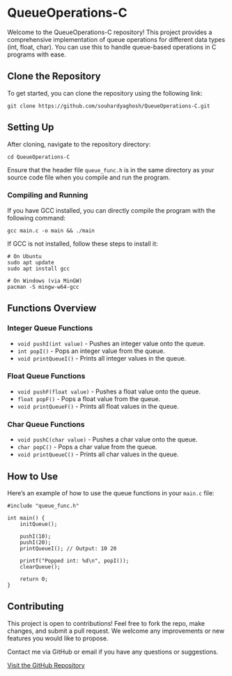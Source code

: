 QueueOperations-C
=================

Welcome to the QueueOperations-C repository! This project provides a comprehensive implementation of queue operations for different data types (int, float, char). You can use this to handle queue-based operations in C programs with ease.

Clone the Repository
--------------------

To get started, you can clone the repository using the following link:

    git clone https://github.com/souhardyaghosh/QueueOperations-C.git

Setting Up
----------

After cloning, navigate to the repository directory:

    cd QueueOperations-C

Ensure that the header file `queue_func.h` is in the same directory as your source code file when you compile and run the program.

### Compiling and Running

If you have GCC installed, you can directly compile the program with the following command:

    gcc main.c -o main && ./main

If GCC is not installed, follow these steps to install it:

    # On Ubuntu
    sudo apt update
    sudo apt install gcc
    
    # On Windows (via MinGW)
    pacman -S mingw-w64-gcc

Functions Overview
------------------

### Integer Queue Functions

*   `void pushI(int value)` - Pushes an integer value onto the queue.
*   `int popI()` - Pops an integer value from the queue.
*   `void printQueueI()` - Prints all integer values in the queue.

### Float Queue Functions

*   `void pushF(float value)` - Pushes a float value onto the queue.
*   `float popF()` - Pops a float value from the queue.
*   `void printQueueF()` - Prints all float values in the queue.

### Char Queue Functions

*  `void pushC(char value)` - Pushes a char value onto the queue.
*   `char popC()` - Pops a char value from the queue.
*   `void printQueueC()` - Prints all char values in the queue.

How to Use
----------

Here’s an example of how to use the queue functions in your `main.c` file:

    #include "queue_func.h"
    
    int main() {
        initQueue();

        pushI(10);
        pushI(20);
        printQueueI(); // Output: 10 20

        printf("Popped int: %d\n", popI());
        clearQueue();

        return 0;
    }

Contributing
------------

This project is open to contributions! Feel free to fork the repo, make changes, and submit a pull request. We welcome any improvements or new features you would like to propose.

Contact me via GitHub or email if you have any questions or suggestions.

[Visit the GitHub Repository](https://github.com/souhardyaghosh/QueueOperations-C.git)
